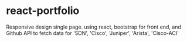# react-portfolio
Responsive design single page.
using react, bootstrap for front end, and 
Github API to fetch data for 'SDN', 'Cisco', 'Juniper', 'Arista', 'Cisco-ACI'
